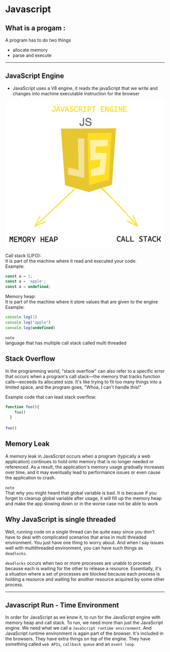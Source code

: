 # Javascript

## What is a progam :

A program has to do two things

- allocate memory
- parse and execute
---
## JavaScript Engine

- JavaScript uses a V8 engine, it reads the javaScript that we write and changes into machine executable instruction for the browser

![View Design](assets/JsEngine.png)

Call stack (LIFO): <br>
It is part of the machine where it read and executed your code.
<br>
Example:
```javascript
const a = 1;
const a = 'apple';
const a = undefined;
```

Memory heap: <br>
It is part of the machine where it store values that are given to the engine
<br>
Example:
```javascript
console.log(1)
console.log("apple")
console.log(undefined)

```

`note`<br>
language that has multiple call stack called multi threaded

## Stack Overflow
In the programming world, "stack overflow" can also refer to a specific error that occurs when a program's call stack—the memory that tracks function calls—exceeds its allocated size. It's like trying to fit too many things into a limited space, and the program goes, "Whoa, I can't handle this!"


Example code that can lead stack overflow:
```javascript
function foo(){
    foo()
  }

foo()
```

## Memory Leak
A memory leak in JavaScript occurs when a program (typically a web application) continues to hold onto memory that is no longer needed or referenced. As a result, the application's memory usage gradually increases over time, and it may eventually lead to performance issues or even cause the application to crash.

`note`<br>
That why you might heard that global variable is bad. It is because if you forget to cleanup global variable after usage, it will fill up the memory heap and make the app slowing down or in the worse case not be able to work

## Why JavaScript is single threaded
Well, running code on a single thread can be quite easy since you don't have to deal with complicated
scenarios that arise in multi threaded environment.
You just have one thing to worry about.
And when I say issues well with multithreaded environment, you can have such things as `deadlocks`.


`deadlocks` occurs when two or more processes are unable to proceed because each is waiting for the other to release a resource. Essentially, it's a situation where a set of processes are blocked because each process is holding a resource and waiting for another resource acquired by some other process.

---

## Javascript Run - Time Environment
In order for JavaScript as we know it, to run for the JavaScript engine with memory heap and call stack. To run, we need more than just the JavaScript engine. We need what we call a `JavaScript runtime environment`. And JavaScript runtime environment is again part of the browser.
It's included in the browsers. They have extra things on top of the engine. They have something called `web APIs`, `callback queue` and an `event loop`.
